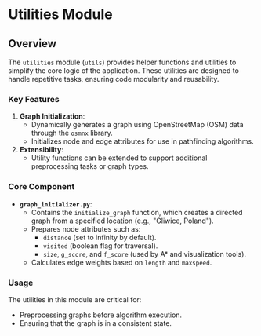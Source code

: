 # Utilities Module

## Overview

The `utilities` module (`utils`) provides helper functions and utilities to simplify the core logic of the application. These utilities are designed to handle repetitive tasks, ensuring code modularity and reusability.

### Key Features
1. **Graph Initialization**:
   - Dynamically generates a graph using OpenStreetMap (OSM) data through the `osmnx` library.
   - Initializes node and edge attributes for use in pathfinding algorithms.
2. **Extensibility**:
   - Utility functions can be extended to support additional preprocessing tasks or graph types.

### Core Component
- **`graph_initializer.py`**:
  - Contains the `initialize_graph` function, which creates a directed graph from a specified location (e.g., "Gliwice, Poland").
  - Prepares node attributes such as:
    - `distance` (set to infinity by default).
    - `visited` (boolean flag for traversal).
    - `size`, `g_score`, and `f_score` (used by A* and visualization tools).
  - Calculates edge weights based on `length` and `maxspeed`.

### Usage
The utilities in this module are critical for:
- Preprocessing graphs before algorithm execution.
- Ensuring that the graph is in a consistent state.